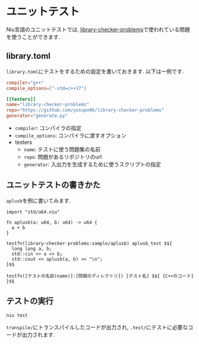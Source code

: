 # ユニットテスト

Niu言語のユニットテストでは, [library-checker-problems](https://github.com/yosupo06/library-checker-problems)で使われている問題を使うことができます. 

## library.toml

`library.toml`にテストをするための設定を書いておきます. 以下は一例です.

```toml
compiler="g++"
compile_options=["-std=c++17"]

[[testers]]
name="library-checker-problems"
repo="https://github.com/yosupo06/library-checker-problems"
generator="generate.py"
```

- `compiler`: コンパイラの指定
- `compile_options`: コンパイラに渡すオプション
- testers
  - `name`: テストに使う問題集の名前
  - `repo`: 問題があるリポジトリのurl
  - `generator`: 入出力を生成するために使うスクリプトの指定

## ユニットテストの書きかた

`aplusb`を例に書いてみます.

```
import "std/u64.niu"

fn aplusb(a: u64, b: u64) -> u64 {
  a + b
}

testfn(library-checker-problems:sample/aplusb) aplusb_test $${
  long long a, b;
  std::cin >> a >> b;
  std::cout << aplusb(a, b) << "\n";
}$$
```

`testfn([テストの名前(name)]:[問題のディレクトリ]) [テスト名] $${ [C++のコード] }$$`

## テストの実行

`niu test`

`transpile/`にトランスパイルしたコードが出力され, `.test/`にテストに必要なコードが出力されます.
